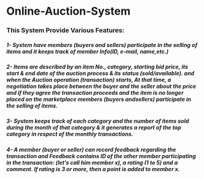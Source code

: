 # Online-Auction-System

### This System Provide Various Features:
##### 1- System have members (buyers and sellers) participate in the selling of items and it keeps track of member Info(ID, e-mail, name,etc.)
##### 2- Items are described by an item No., category, starting bid price, its start & end date of the auction process & its status (sold/available). and when the Auction operation (transaction) starts, At that time, a negotiation takes place between the buyer and the seller about the price and if they agree the transaction proceeds and the item is no longer placed on the marketplace members (buyers andsellers) participate in the selling of items.
##### 3- System keeps track of each category and the number of items sold during the month of that category & it generates a report of the top category in respect of the monthly transactions.
##### 4- A member (buyer or seller) can record feedback regarding the transaction and Feedback contains ID of the other member participating in the transaction: (let’s call him member x), a rating (1 to 5) and a comment. If rating is 3 or more, then a point is added to member x.

